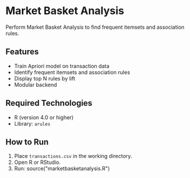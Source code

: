# Market Basket Analysis

Perform Market Basket Analysis to find frequent itemsets and association rules.

## Features
- Train Apriori model on transaction data
- Identify frequent itemsets and association rules
- Display top N rules by lift
- Modular backend

## Required Technologies
- R (version 4.0 or higher)
- Library: `arules`

## How to Run
1. Place `transactions.csv` in the working directory.
2. Open R or RStudio.
3. Run: source("marketbasketanalysis.R")

